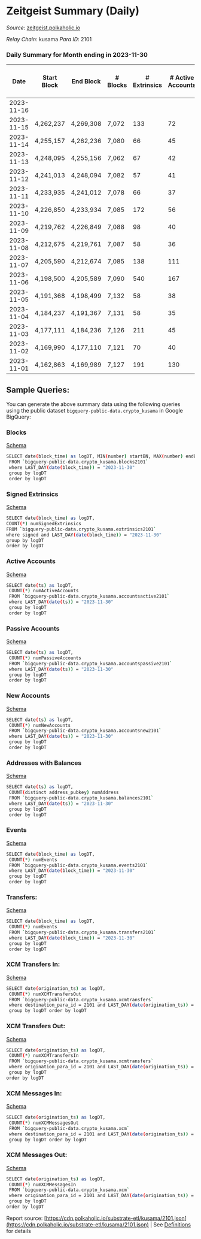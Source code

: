 # Zeitgeist Summary (Daily)

_Source_: [zeitgeist.polkaholic.io](https://zeitgeist.polkaholic.io)

*Relay Chain*: kusama
*Para ID*: 2101



### Daily Summary for Month ending in 2023-11-30


| Date    | Start Block | End Block | # Blocks | # Extrinsics | # Active Accounts | # Passive Accounts | # New Accounts | # Addresses | # Events  | # Transfers ($USD) | # XCM Transfers In ($USD) | # XCM Transfers Out ($USD) | # XCM In | # XCM Out | Issues |
|---------|-------------|-----------|----------|--------------|-------------------|--------------------|----------------|-------------|-----------|--------------------|---------------------------|----------------------------|----------|-----------|--------|
| 2023-11-16 |  |  |  |  |  |  |  |  |  |   |   |   |  |  |  |
| 2023-11-15 | 4,262,237 | 4,269,308 | 7,072 | 133 | 72 | 43 |  | 16,650 | 52,462 | 185  |   |   |  |  |  |
| 2023-11-14 | 4,255,157 | 4,262,236 | 7,080 | 66 | 45 |  | 4 | 16,640 | 51,616 | 50  |   |   |  |  |  |
| 2023-11-13 | 4,248,095 | 4,255,156 | 7,062 | 67 | 42 |  | 3 | 16,636 | 49,108 | 66  |   |   |  |  |  |
| 2023-11-12 | 4,241,013 | 4,248,094 | 7,082 | 57 | 41 |  | 1 | 16,634 | 51,405 | 23  |   |   |  |  |  |
| 2023-11-11 | 4,233,935 | 4,241,012 | 7,078 | 66 | 37 |  |  | 16,633 | 51,370 | 23  |   |   |  |  |  |
| 2023-11-10 | 4,226,850 | 4,233,934 | 7,085 | 172 | 56 |  | 7 | 16,630 | 52,570 | 246  |   |   |  |  |  |
| 2023-11-09 | 4,219,762 | 4,226,849 | 7,088 | 98 | 40 |  |  | 16,625 | 52,033 | 140  |   | 1  |  |  |  |
| 2023-11-08 | 4,212,675 | 4,219,761 | 7,087 | 58 | 36 |  | 2 | 16,622 | 48,845 | 41  |   |   |  |  |  |
| 2023-11-07 | 4,205,590 | 4,212,674 | 7,085 | 138 | 111 |  | 4 | 16,620 | 51,846 | 114  |   |   |  |  |  |
| 2023-11-06 | 4,198,500 | 4,205,589 | 7,090 | 540 | 167 |  | 17 | 16,668 | 54,737 | 509  |   |   |  |  |  |
| 2023-11-05 | 4,191,368 | 4,198,499 | 7,132 | 58 | 38 |  |  | 16,679 | 51,392 | 49  |   |   |  |  |  |
| 2023-11-04 | 4,184,237 | 4,191,367 | 7,131 | 58 | 35 |  | 2 | 16,680 | 51,382 | 63  |   |   |  |  |  |
| 2023-11-03 | 4,177,111 | 4,184,236 | 7,126 | 211 | 45 |  | 7 | 16,678 | 53,266 | 437  |   |   |  |  |  |
| 2023-11-02 | 4,169,990 | 4,177,110 | 7,121 | 70 | 40 |  | 1 | 16,672 | 51,415 | 75  |   |   |  |  |  |
| 2023-11-01 | 4,162,863 | 4,169,989 | 7,127 | 191 | 130 |  | 7 | 16,671 | 50,015 | 245  |   |   |  |  |  |

## Sample Queries:
You can generate the above summary data using the following queries using the public dataset `bigquery-public-data.crypto_kusama` in Google BigQuery:


### Blocks 

[Schema](https://github.com/colorfulnotion/substrate-etl/blob/main/schema/blocks.json)

```bash
SELECT date(block_time) as logDT, MIN(number) startBN, MAX(number) endBN, COUNT(*) numBlocks 
 FROM `bigquery-public-data.crypto_kusama.blocks2101`  
 where LAST_DAY(date(block_time)) = "2023-11-30" 
 group by logDT 
 order by logDT
```

### Signed Extrinsics 

[Schema](https://github.com/colorfulnotion/substrate-etl/blob/main/schema/extrinsics.json)

```bash
SELECT date(block_time) as logDT, 
COUNT(*) numSignedExtrinsics 
FROM `bigquery-public-data.crypto_kusama.extrinsics2101`  
where signed and LAST_DAY(date(block_time)) = "2023-11-30" 
group by logDT 
order by logDT
```

### Active Accounts 

[Schema](https://github.com/colorfulnotion/substrate-etl/blob/main/schema/accountsactive.json)

```bash
SELECT date(ts) as logDT, 
 COUNT(*) numActiveAccounts 
 FROM `bigquery-public-data.crypto_kusama.accountsactive2101` 
 where LAST_DAY(date(ts)) = "2023-11-30" 
 group by logDT 
 order by logDT
```

### Passive Accounts 

[Schema](https://github.com/colorfulnotion/substrate-etl/blob/main/schema/accountspassive.json)

```bash
SELECT date(ts) as logDT, 
 COUNT(*) numPassiveAccounts 
 FROM `bigquery-public-data.crypto_kusama.accountspassive2101` 
 where LAST_DAY(date(ts)) = "2023-11-30" 
 group by logDT 
 order by logDT
```

### New Accounts 

[Schema](https://github.com/colorfulnotion/substrate-etl/blob/main/schema/accountsnew.json)

```bash
SELECT date(ts) as logDT, 
 COUNT(*) numNewAccounts 
 FROM `bigquery-public-data.crypto_kusama.accountsnew2101` 
 where LAST_DAY(date(ts)) = "2023-11-30" 
 group by logDT
 order by logDT
```

### Addresses with Balances 

[Schema](https://github.com/colorfulnotion/substrate-etl/blob/main/schema/balances.json)

```bash
SELECT date(ts) as logDT,
 COUNT(distinct address_pubkey) numAddress 
 FROM `bigquery-public-data.crypto_kusama.balances2101` 
 where LAST_DAY(date(ts)) = "2023-11-30" 
 group by logDT 
 order by logDT
```

### Events 

[Schema](https://github.com/colorfulnotion/substrate-etl/blob/main/schema/events.json)

```bash
SELECT date(block_time) as logDT, 
 COUNT(*) numEvents 
 FROM `bigquery-public-data.crypto_kusama.events2101` 
 where LAST_DAY(date(block_time)) = "2023-11-30" 
 group by logDT 
 order by logDT
```

### Transfers:

[Schema](https://github.com/colorfulnotion/substrate-etl/blob/main/schema/transfers.json)

```bash
SELECT date(block_time) as logDT, 
 COUNT(*) numEvents 
 FROM `bigquery-public-data.crypto_kusama.transfers2101` 
 where LAST_DAY(date(block_time)) = "2023-11-30" 
 group by logDT 
 order by logDT
```

### XCM Transfers In: 

[Schema](https://github.com/colorfulnotion/substrate-etl/blob/main/schema/xcmtransfers.json)

```bash
SELECT date(origination_ts) as logDT, 
 COUNT(*) numXCMTransfersOut 
 FROM `bigquery-public-data.crypto_kusama.xcmtransfers` 
 where destination_para_id = 2101 and LAST_DAY(date(origination_ts)) = "2023-11-30" 
 group by logDT order by logDT
```

### XCM Transfers Out: 

[Schema](https://github.com/colorfulnotion/substrate-etl/blob/main/schema/xcmtransfers.json)

```bash
SELECT date(origination_ts) as logDT, 
 COUNT(*) numXCMTransfersIn 
 FROM `bigquery-public-data.crypto_kusama.xcmtransfers` 
 where origination_para_id = 2101 and LAST_DAY(date(origination_ts)) = "2023-11-30" 
 group by logDT 
order by logDT
```

### XCM Messages In: 

[Schema](https://github.com/colorfulnotion/substrate-etl/blob/main/schema/xcm.json)

```bash
SELECT date(origination_ts) as logDT, 
 COUNT(*) numXCMMessagesOut 
 FROM `bigquery-public-data.crypto_kusama.xcm` 
 where destination_para_id = 2101 and LAST_DAY(date(origination_ts)) = "2023-11-30" 
 group by logDT order by logDT
```

### XCM Messages Out: 

[Schema](https://github.com/colorfulnotion/substrate-etl/blob/main/schema/xcm.json)

```bash
SELECT date(origination_ts) as logDT, 
 COUNT(*) numXCMMessagesIn 
 FROM `bigquery-public-data.crypto_kusama.xcm` 
 where origination_para_id = 2101 and LAST_DAY(date(origination_ts)) = "2023-11-30" 
 group by logDT 
order by logDT
```


Report source: [https://cdn.polkaholic.io/substrate-etl/kusama/2101.json](https://cdn.polkaholic.io/substrate-etl/kusama/2101.json) | See [Definitions](/DEFINITIONS.md) for details
